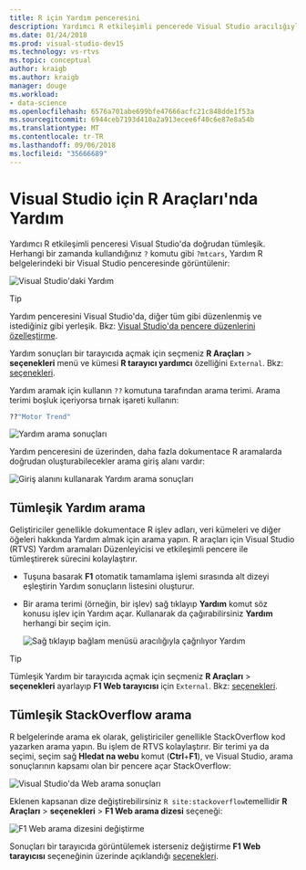 ```yaml
---
title: R için Yardım penceresini
description: Yardımcı R etkileşimli pencerede Visual Studio aracılığıyla doğrudan tümleşik? komutu.
ms.date: 01/24/2018
ms.prod: visual-studio-dev15
ms.technology: vs-rtvs
ms.topic: conceptual
author: kraigb
ms.author: kraigb
manager: douge
ms.workload:
- data-science
ms.openlocfilehash: 6576a701abe699bfe47666acfc21c848dde1f53a
ms.sourcegitcommit: 6944ceb7193d410a2a913ecee6f40c6e87e8a54b
ms.translationtype: MT
ms.contentlocale: tr-TR
ms.lasthandoff: 09/06/2018
ms.locfileid: "35666689"
---
```

# <a name="help-in-r-tools-for-visual-studio"></a>Visual Studio için R Araçları'nda Yardım

Yardımcı R etkileşimli penceresi Visual Studio'da doğrudan tümleşik. Herhangi bir zamanda kullandığınız `?` komutu gibi `?mtcars`, Yardım R belgelerindeki bir Visual Studio penceresinde görüntülenir:

![Visual Studio'daki Yardım](media/help-window.png)

> [!Tip]
> Yardım penceresini Visual Studio'da, diğer tüm gibi düzenlenmiş ve istediğiniz gibi yerleşik. Bkz: [Visual Studio'da pencere düzenlerini özelleştirme](../ide/customizing-window-layouts-in-visual-studio.md).
>
> Yardım sonuçları bir tarayıcıda açmak için seçmeniz **R Araçları** > **seçenekleri** menü ve kümesi **R tarayıcı yardımcı** özelliğini `External`. Bkz: [seçenekleri](options-for-r-tools-in-visual-studio.md).

Yardım aramak için kullanın `??` komutuna tarafından arama terimi. Arama terimi boşluk içeriyorsa tırnak işareti kullanın:

```R
??"Motor Trend"
```

![Yardım arama sonuçları](media/help-search1.png)

Yardım penceresini de üzerinden, daha fazla dokumentace R aramalarda doğrudan oluşturabilecekler arama giriş alanı vardır:

![Giriş alanını kullanarak Yardım arama sonuçları](media/help-search2.png)

## <a name="integrated-help-lookup"></a>Tümleşik Yardım arama

Geliştiriciler genellikle dokumentace R işlev adları, veri kümeleri ve diğer öğeleri hakkında Yardım almak için arama yapın. R araçları için Visual Studio (RTVS) Yardım aramaları Düzenleyicisi ve etkileşimli pencere ile tümleştirerek sürecini kolaylaştırır.

- Tuşuna basarak **F1** otomatik tamamlama işlemi sırasında alt dizeyi eşleştirin Yardım sonuçların listesini oluşturur.
- Bir arama terimi (örneğin, bir işlev) sağ tıklayıp **Yardım** komut söz konusu işlev için Yardım açar. Kullanarak da çağırabilirsiniz **Yardım** herhangi bir seçim için.

    ![Sağ tıklayıp bağlam menüsü aracılığıyla çağrılıyor Yardım](media/help-right-click.png)

> [!Tip]
> Tümleşik Yardım bir tarayıcıda açmak için seçmeniz **R Araçları** > **seçenekleri** ayarlayıp **F1 Web tarayıcısı** için `External`. Bkz: [seçenekleri](options-for-r-tools-in-visual-studio.md).

## <a name="integrated-stackoverflow-search"></a>Tümleşik StackOverflow arama

R belgelerinde arama ek olarak, geliştiriciler genellikle StackOverflow kod yazarken arama yapın. Bu işlem de RTVS kolaylaştırır. Bir terimi ya da seçimi, seçim sağ **Hledat na webu** komut (**Ctrl**+**F1**), ve Visual Studio, arama sonuçlarının kapsamı olan bir pencere açar StackOverflow:

![Visual Studio'da Web arama sonuçları](media/help-web-search-results.png)

Eklenen kapsanan dize değiştirebilirsiniz `R site:stackoverflow`temellidir **R Araçları** > **seçenekleri** > **F1 Web arama dizesi** seçeneği:

![F1 Web arama dizesini değiştirme](media/options-dialog.png)

Sonuçları bir tarayıcıda görüntülemek isterseniz değiştirme **F1 Web tarayıcısı** seçeneğinin üzerinde açıklandığı [seçenekleri](options-for-r-tools-in-visual-studio.md).